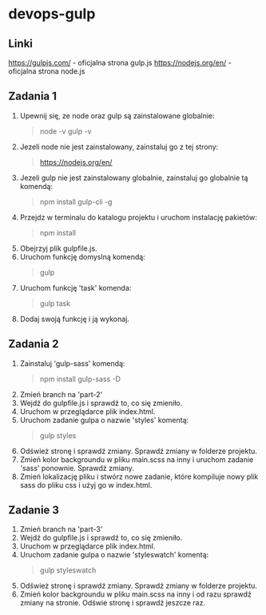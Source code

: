 # devops-gulp

## Linki

https://gulpjs.com/ - oficjalna strona gulp.js
https://nodejs.org/en/ - oficjalna strona node.js

## Zadania 1

1. Upewnij się, ze node oraz gulp są zainstalowane globalnie:
   > node -v
   > gulp -v
2. Jezeli node nie jest zainstalowany, zainstaluj go z tej strony:
   > https://nodejs.org/en/
3. Jezeli gulp nie jest zainstalowany globalnie, zainstaluj go globalnie tą komendą:
   > npm install gulp-cli -g
4. Przejdz w terminalu do katalogu projektu i uruchom instalację pakietów:
   > npm install
5. Obejrzyj plik gulpfile.js.
6. Uruchom funkcję domyslną komendą:
   > gulp
7. Uruchom funkcję 'task' komenda:
   > gulp task
8. Dodaj swoją funkcję i ją wykonaj.

## Zadania 2

1. Zainstaluj 'gulp-sass' komendą:
   > npm install gulp-sass -D
2. Zmień branch na 'part-2'
3. Wejdź do gulpfile.js i sprawdź to, co się zmieniło.
4. Uruchom w przeglądarce plik index.html.
5. Uruchom zadanie gulpa o nazwie 'styles' komentą:
   > gulp styles
6. Odśwież stronę i sprawdź zmiany. Sprawdź zmiany w folderze projektu.
7. Zmień kolor backgroundu w pliku main.scss na inny i uruchom zadanie 'sass' ponownie. Sprawdź zmiany.
8. Zmień lokalizację pliku i stwórz nowe zadanie, które kompiluje nowy plik sass do pliku css i użyj go w index.html.

## Zadanie 3

1. Zmień branch na 'part-3'
2. Wejdź do gulpfile.js i sprawdź to, co się zmieniło.
3. Uruchom w przeglądarce plik index.html.
4. Uruchom zadanie gulpa o nazwie 'styleswatch' komentą:
   > gulp styleswatch
5. Odśwież stronę i sprawdź zmiany. Sprawdź zmiany w folderze projektu.
6. Zmień kolor backgroundu w pliku main.scss na inny i od razu sprawdź zmiany na stronie. Odświe stronę i sprawdź jeszcze raz.
